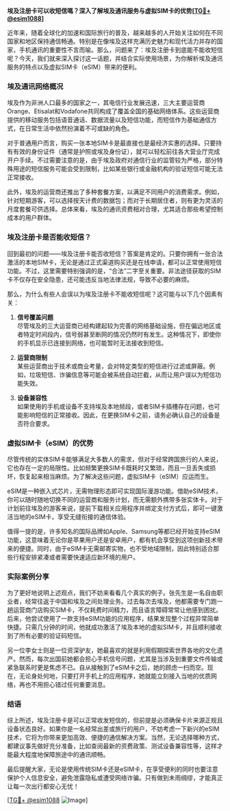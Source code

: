 **埃及注册卡可以收短信嗎？深入了解埃及通讯服务与虚拟SIM卡的优势[[TG💪+ @esim1088](https://t.me/s/esim1088)]**

近年来，随着全球化的加速和国际旅行的普及，越来越多的人开始关注如何在不同国家和地区保持通信畅通。特别是在像埃及这样充满历史魅力和现代活力并存的国家，手机通讯的重要性不言而喻。那么，问题来了：埃及注册卡到底能不能收短信呢？今天，我们就来深入探讨这一话题，并结合实际使用场景，为你解析埃及通讯服务的特点以及虚拟SIM卡（eSIM）带来的便利。

### 埃及通讯网络概况

埃及作为非洲人口最多的国家之一，其电信行业发展迅速，三大主要运营商Orange、Etisalat和Vodafone共同构成了覆盖全国的基础网络体系。这些运营商提供的移动服务包括语音通话、数据流量以及短信功能，而短信作为基础通信方式，在日常生活中依然扮演着不可或缺的角色。

对于普通用户而言，购买一张本地SIM卡是最直接也是最经济实惠的选择。只要持有有效的身份证件（通常是护照或埃及身份证），就可以轻松前往各大营业厅完成开户手续。不过需要注意的是，由于埃及政府对通信行业的监管较为严格，部分特殊用途的短信服务可能会受到限制，比如某些银行或金融机构的验证短信可能无法正常接收。

此外，埃及的运营商还推出了多种套餐方案，以满足不同用户的消费需求。例如，针对短期游客，可以选择按天计费的数据包；而对于长期居住者，则有更为灵活的月度套餐可供选择。总体来看，埃及的通讯资费相对合理，尤其适合那些希望控制成本的用户群体。

### 埃及注册卡是否能收短信？

回到最初的问题——埃及注册卡能否收短信？答案是肯定的。只要你拥有一张合法激活的本地SIM卡，无论是通过正式渠道购买还是在线申请，都可以正常使用短信功能。不过，这里需要特别强调的是，“合法”二字至关重要。非法途径获取的SIM卡不仅存在安全隐患，还可能违反当地法律法规，导致不必要的麻烦。

那么，为什么有些人会误以为埃及注册卡不能收短信呢？这可能与以下几个因素有关：

1. **信号覆盖问题**  
   尽管埃及的三大运营商已经构建起较为完善的网络基础设施，但在偏远地区或者特定时间段内，信号弱甚至断网的情况仍然时有发生。这种情况下，即使你的手机显示已连接到网络，也可能暂时无法接收到短信。

2. **运营商限制**  
   某些运营商出于技术或商业考量，会对特定类型的短信进行过滤或屏蔽。例如，垃圾短信、诈骗信息等可能会被系统自动拦截，从而让用户误以为短信功能失效。

3. **设备兼容性**  
   如果使用的手机或设备不支持埃及本地频段，或者SIM卡插槽存在问题，也可能影响短信的正常接收。因此，在更换SIM卡之前，请务必确认自己的设备是否符合要求。

### 虚拟SIM卡（eSIM）的优势

尽管传统的实体SIM卡能够满足大多数人的需求，但对于经常跨国旅行的人来说，它也存在一定的局限性。比如频繁更换SIM卡既耗时又繁琐，而且一旦丢失或损坏，恢复起来相当麻烦。为了解决这些问题，虚拟SIM卡（eSIM）应运而生。

eSIM是一种嵌入式芯片，无需物理形态即可实现国际漫游功能。借助eSIM技术，你可以随时随地切换不同的运营商和服务计划，而无需额外携带多张实体卡。对于计划前往埃及的游客来说，提前下载相关应用程序并绑定支付方式后，即可一键激活当地的eSIM卡，享受无缝衔接的通信体验。

值得一提的是，许多知名的国际品牌如Apple、Samsung等都已经开始支持eSIM功能，这意味着无论你是苹果用户还是安卓用户，都有机会享受到这项创新技术带来的便捷。同时，由于eSIM卡无需邮寄实物，也不受地域限制，因此特别适合那些行程安排紧凑或者需要快速适应新环境的用户。

### 实际案例分享

为了更好地说明上述观点，我们不妨来看看几个真实的例子。张先生是一名自由职业者，经常往返于中国和埃及之间处理业务。过去每次去埃及，他都需要专门跑一趟运营商门店购买SIM卡，不仅耗费时间精力，而且语言障碍常常让他感到困扰。后来，他尝试使用了一款支持eSIM功能的应用程序，结果发现整个过程异常简单快捷。只需几分钟的时间，他就成功激活了埃及本地的虚拟SIM卡，并且顺利接收到了所有必要的验证码短信。

另一位李女士则是一位资深驴友，她最喜欢的就是利用假期探索世界各地的文化遗产。然而，每次出国前她都会担心手机信号问题，尤其是当涉及到重要文件传输或紧急联系时更是焦虑不已。自从接触到了eSIM卡之后，她的顾虑一扫而空。现在，无论身处何地，只要打开手机上的应用程序，她就能立刻接入当地的优质网络，再也不用担心错过任何重要消息。

### 结语

综上所述，埃及注册卡是可以正常收发短信的，但前提是必须确保卡片来源正规且设备状态良好。如果你是一名经常出差或旅行的用户，不妨考虑一下新兴的eSIM技术，它将为你带来更加高效、便捷的通信解决方案。当然，无论选择哪种方式，都建议事先做好充分准备，比如查阅最新的资费政策、测试设备兼容性等，这样才能最大程度地保障旅途中的通讯顺畅。

最后提醒大家，无论是使用传统SIM卡还是eSIM卡，在享受便利的同时也要注意保护个人信息安全，避免泄露隐私或遭受网络诈骗。只有做到未雨绸缪，才能真正让每一次出行都安心无忧！

[[TG💪+ @esim1088](https://t.me/s/esim1088) ![Image](https://i.postimg.cc/4NQfJmqS/Snipaste-2025-05-13-00-14-12.png)]